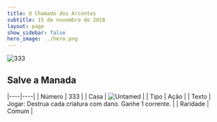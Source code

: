 ```yaml
---
title: O Chamado dos Arcontes
subtitle: 15 de novembro de 2018
layout: page
show_sidebar: false
hero_image: ../hero.png
---
```


![333](https://cdn.keyforgegame.com/media/card_front/pt/341_333_4J9WMP4Q2F2G_pt.png)

## Salve a Manada

|----|----|
| Número | 333 |
| Casa | ![Untamed](https://archonarcana.com/images/thumb/b/bd/Untamed.png/22px-Untamed.png "Indomados") |
| Tipo | Ação |
| Texto | Jogar: Destrua cada criatura com dano. Ganhe 1 corrente. |
| Raridade | Comum |
